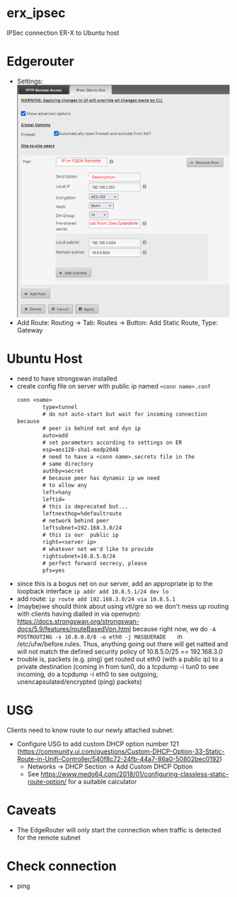 # erx_ipsec
IPSec connection ER-X to Ubuntu host

# Edgerouter
- Settings:  
![Settings EdgeRouter](https://github.com/l33tn00b/erx_ipsec/blob/main/settings_er.png)
- Add Route: Routing -> Tab: Routes -> Button: Add Static Route, Type: Gateway

# Ubuntu Host
- need to have strongswan installed
- create config file on server with public ip named `<conn name>.conf`
  ```
  conn <name>
          type=tunnel
          # do not auto-start but wait for incoming connection because
          # peer is behind nat and dyn ip
          auto=add
          # set parameters according to settings on ER
          esp=aes128-sha1-modp2048
          # need to have a <conn name>.secrets file in the
          # same directory
          authby=secret
          # because peer has dynamic ip we need
          # to allow any
          left=%any
          leftid=
          # this is deprecated but...
          leftnexthop=%defaultroute
          # network behind peer
          leftsubnet=192.168.3.0/24
          # this is our  public ip
          right=<server ip>
          # whatever net we'd like to provide
          rightsubnet=10.8.5.0/24
          # perfect forward secrecy, please
          pfs=yes        
  ```
- since this is a bogus net on our server, add an appropriate ip to the loopback interface
  `ip addr add 10.8.5.1/24 dev lo `
- add route: `ip route add 192.168.3.0/24 via 10.8.5.1`
- (maybe)we should think about using vti/gre so we don't mess up routing with clients having dialled in via openvpn): https://docs.strongswan.org/strongswan-docs/5.9/features/routeBasedVpn.html because right now, we do `-A POSTROUTING -s 10.8.0.0/8 -o eth0 -j MASQUERADE   ` in /etc/ufw/before.rules. Thus, anything going out there will get natted and will not match the defined security policy of 10.8.5.0/25 == 192.168.3.0
- trouble is, packets (e.g. ping) get routed out eth0 (with a public ip) to a private destination (coming in from tun0, do a tcpdump -i tun0 to see incoming, do a tcpdump -i eth0 to see outgoing, unencapsulated/encrypted (ping) packets)

# USG
Clients need to know route to our newly attached subnet:
- Configure USG to add custom DHCP option number 121 (https://community.ui.com/questions/Custom-DHCP-Option-33-Static-Route-in-Unifi-Controller/540f8c72-24fb-44a7-86a0-50802bec0192)
  - Networks -> DHCP Section -> Add Custom DHCP Option
  - See https://www.medo64.com/2018/01/configuring-classless-static-route-option/ for a suitable calculator

# Caveats
- The EdgeRouter will only start the connection when traffic is detected for the remote subnet

# Check connection
- ping <host on remote subnet>
